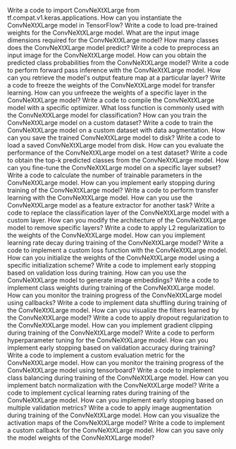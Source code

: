 Write a code to import ConvNeXtXLarge from tf.compat.v1.keras.applications.
How can you instantiate the ConvNeXtXLarge model in TensorFlow?
Write a code to load pre-trained weights for the ConvNeXtXLarge model.
What are the input image dimensions required for the ConvNeXtXLarge model?
How many classes does the ConvNeXtXLarge model predict?
Write a code to preprocess an input image for the ConvNeXtXLarge model.
How can you obtain the predicted class probabilities from the ConvNeXtXLarge model?
Write a code to perform forward pass inference with the ConvNeXtXLarge model.
How can you retrieve the model's output feature map at a particular layer?
Write a code to freeze the weights of the ConvNeXtXLarge model for transfer learning.
How can you unfreeze the weights of a specific layer in the ConvNeXtXLarge model?
Write a code to compile the ConvNeXtXLarge model with a specific optimizer.
What loss function is commonly used with the ConvNeXtXLarge model for classification?
How can you train the ConvNeXtXLarge model on a custom dataset?
Write a code to train the ConvNeXtXLarge model on a custom dataset with data augmentation.
How can you save the trained ConvNeXtXLarge model to disk?
Write a code to load a saved ConvNeXtXLarge model from disk.
How can you evaluate the performance of the ConvNeXtXLarge model on a test dataset?
Write a code to obtain the top-k predicted classes from the ConvNeXtXLarge model.
How can you fine-tune the ConvNeXtXLarge model on a specific layer subset?
Write a code to calculate the number of trainable parameters in the ConvNeXtXLarge model.
How can you implement early stopping during training of the ConvNeXtXLarge model?
Write a code to perform transfer learning with the ConvNeXtXLarge model.
How can you use the ConvNeXtXLarge model as a feature extractor for another task?
Write a code to replace the classification layer of the ConvNeXtXLarge model with a custom layer.
How can you modify the architecture of the ConvNeXtXLarge model to remove specific layers?
Write a code to apply L2 regularization to the weights of the ConvNeXtXLarge model.
How can you implement learning rate decay during training of the ConvNeXtXLarge model?
Write a code to implement a custom loss function with the ConvNeXtXLarge model.
How can you initialize the weights of the ConvNeXtXLarge model using a specific initialization scheme?
Write a code to implement early stopping based on validation loss during training.
How can you use the ConvNeXtXLarge model to generate image embeddings?
Write a code to implement class weights during training of the ConvNeXtXLarge model.
How can you monitor the training progress of the ConvNeXtXLarge model using callbacks?
Write a code to implement data shuffling during training of the ConvNeXtXLarge model.
How can you visualize the filters learned by the ConvNeXtXLarge model?
Write a code to apply dropout regularization to the ConvNeXtXLarge model.
How can you implement gradient clipping during training of the ConvNeXtXLarge model?
Write a code to perform hyperparameter tuning for the ConvNeXtXLarge model.
How can you implement early stopping based on validation accuracy during training?
Write a code to implement a custom evaluation metric for the ConvNeXtXLarge model.
How can you monitor the training progress of the ConvNeXtXLarge model using tensorboard?
Write a code to implement class balancing during training of the ConvNeXtXLarge model.
How can you implement batch normalization with the ConvNeXtXLarge model?
Write a code to implement cyclical learning rates during training of the ConvNeXtXLarge model.
How can you implement early stopping based on multiple validation metrics?
Write a code to apply image augmentation during training of the ConvNeXtXLarge model.
How can you visualize the activation maps of the ConvNeXtXLarge model?
Write a code to implement a custom callback for the ConvNeXtXLarge model.
How can you save only the model weights of the ConvNeXtXLarge model?